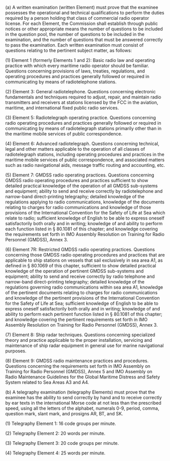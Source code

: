 (a) A written examination (written Element) must prove that the examinee possesses the operational and technical qualifications to perform the duties required by a person holding that class of commercial radio operator license. For each Element, the Commission shall establish through public notices or other appropriate means the number of questions to be included in the question pool, the number of questions to be included in the examination, and the number of questions that must be answered correctly to pass the examination. Each written examination must consist of questions relating to the pertinent subject matter, as follows:

(1) Element 1 (formerly Elements 1 and 2): Basic radio law and operating practice with which every maritime radio operator should be familiar. Questions concerning provisions of laws, treaties, regulations, and operating procedures and practices generally followed or required in communicating by means of radiotelephone stations.

(2) Element 3: General radiotelephone. Questions concerning electronic fundamentals and techniques required to adjust, repair, and maintain radio transmitters and receivers at stations licensed by the FCC in the aviation, maritime, and international fixed public radio services.

(3) Element 5: Radiotelegraph operating practice. Questions concerning radio operating procedures and practices generally followed or required in communicating by means of radiotelegraph stations primarily other than in the maritime mobile services of public correspondence.

(4) Element 6: Advanced radiotelegraph. Questions concerning technical, legal and other matters applicable to the operation of all classes of radiotelegraph stations, including operating procedures and practices in the maritime mobile services of public correspondence, and associated matters such as radio navigational aids, message traffic routing and accounting, etc.

(5) Element 7: GMDSS radio operating practices. Questions concerning GMDSS radio operating procedures and practices sufficient to show detailed practical knowledge of the operation of all GMDSS sub-systems and equipment; ability to send and receive correctly by radiotelephone and narrow-band direct-printing telegraphy; detailed knowledge of the regulations applying to radio communications, knowledge of the documents relating to charges for radio communications and knowledge of those provisions of the International Convention for the Safety of Life at Sea which relate to radio; sufficient knowledge of English to be able to express oneself satisfactorily both orally and in writing; knowledge of and ability to perform each function listed in § 80.1081 of this chapter; and knowledge covering the requirements set forth in IMO Assembly Resolution on Training for Radio Personnel (GMDSS), Annex 3.

(6) Element 7R: Restricted GMDSS radio operating practices. Questions concerning those GMDSS radio operating procedures and practices that are applicable to ship stations on vessels that sail exclusively in sea area A1, as defined in § 80.1069 of this chapter, sufficient to show detailed practical knowledge of the operation of pertinent GMDSS sub-systems and equipment; ability to send and receive correctly by radio telephone and narrow-band direct-printing telegraphy; detailed knowledge of the regulations governing radio communications within sea area A1, knowledge of the pertinent documents relating to charges for radio communications and knowledge of the pertinent provisions of the International Convention for the Safety of Life at Sea; sufficient knowledge of English to be able to express oneself satisfactorily both orally and in writing; knowledge of and ability to perform each pertinent function listed in § 80.1081 of this chapter; and knowledge covering the pertinent requirements set forth in IMO Assembly Resolution on Training for Radio Personnel (GMDSS), Annex 3.

(7) Element 8: Ship radar techniques. Questions concerning specialized theory and practice applicable to the proper installation, servicing and maintenance of ship radar equipment in general use for marine navigational purposes.

(8) Element 9: GMDSS radio maintenance practices and procedures. Questions concerning the requirements set forth in IMO Assembly on Training for Radio Personnel (GMDSS), Annex 5 and IMO Assembly on Radio Maintenance Guidelines for the Global Maritime Distress and Safety System related to Sea Areas A3 and A4.

(b) A telegraphy examination (telegraphy Elements) must prove that the examinee has the ability to send correctly by hand and to receive correctly by ear texts in the international Morse code at not less than the prescribed speed, using all the letters of the alphabet, numerals 0-9, period, comma, question mark, slant mark, and prosigns AR, BT, and SK.
              

(1) Telegraphy Element 1: 16 code groups per minute.

(2) Telegraphy Element 2: 20 words per minute.

(3) Telegraphy Element 3: 20 code groups per minute.

(4) Telegraphy Element 4: 25 words per minute.

